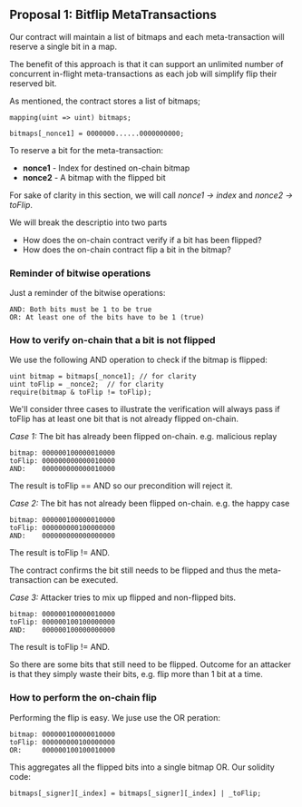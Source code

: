 
## Proposal 1: Bitflip MetaTransactions

Our contract will maintain a list of bitmaps and each meta-transaction will reserve a single bit in a map. 

The benefit of this approach is that it can support an unlimited number of concurrent in-flight meta-transactions as each job will simplify flip their reserved bit.

As mentioned, the contract stores a list of bitmaps;  

```
mapping(uint => uint) bitmaps; 

bitmaps[_nonce1] = 0000000......0000000000;
```

To reserve a bit for the meta-transaction:
 * **nonce1** - Index for destined on-chain bitmap 
 * **nonce2** - A bitmap with the flipped bit 

For sake of clarity in this section, we will call *nonce1 -> index* and *nonce2 -> toFlip*. 

We will break the descriptio into two parts
- How does the on-chain contract verify if a bit has been flipped? 
- How does the on-chain contract flip a bit in the bitmap? 

### Reminder of bitwise operations

Just a reminder of the bitwise operations: 

``` 
AND: Both bits must be 1 to be true
OR: At least one of the bits have to be 1 (true)
```

### How to verify on-chain that a bit is not flipped

We use the following AND operation to check if the bitmap is flipped:

``` 
uint bitmap = bitmaps[_nonce1]; // for clarity
uint toFlip = _nonce2;  // for clarity
require(bitmap & toFlip != toFlip); 
``` 

We'll consider three cases to illustrate the verification will always pass if toFlip has at least one bit that is not already flipped on-chain. 

*Case 1:* The bit has already been flipped on-chain. e.g. malicious replay

```
bitmap: 000000100000010000
toFlip: 000000000000010000
AND:    000000000000010000
```

The result is toFlip == AND so our precondition will reject it. 


*Case 2:* The bit has not already been flipped on-chain. e.g. the happy case

```
bitmap: 000000100000010000
toFlip: 000000000100000000
AND:    000000000000000000
```

The result is toFlip != AND. 

The contract confirms the bit still needs to be flipped and thus the meta-transaction can be executed. 

*Case 3:* Attacker tries to mix up flipped and non-flipped bits. 

```
bitmap: 000000100000010000
toFlip: 000000100100000000
AND:    000000100000000000
```

The result is toFlip != AND.

So there are some bits that still need to be flipped. Outcome for an attacker is that they simply waste their bits, e.g. flip more than 1 bit at a time. 

### How to perform the on-chain flip 

Performing the flip is easy. We juse use the OR peration: 

```
bitmap: 000000100000010000
toFlip: 000000000100000000
OR:     000000100100010000
```

This aggregates all the flipped bits into a single bitmap OR. Our solidity code: 

``` 
bitmaps[_signer][_index] = bitmaps[_signer][_index] | _toFlip;
```
